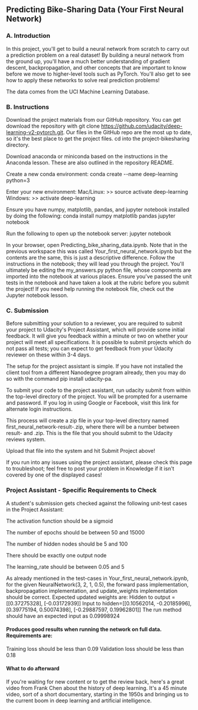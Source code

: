 ## Predicting Bike-Sharing Data (Your First Neural Network)

### A. Introduction
In this project, you'll get to build a neural network from scratch to carry out a prediction problem on a real dataset! By building a neural network from the ground up, you'll have a much better understanding of gradient descent, backpropagation, and other concepts that are important to know before we move to higher-level tools such as PyTorch. You'll also get to see how to apply these networks to solve real prediction problems!

The data comes from the UCI Machine Learning Database.

### B. Instructions
Download the project materials from our GitHub repository. You can get download the repository with git clone https://github.com/udacity/deep-learning-v2-pytorch.git. Our files in the GitHub repo are the most up to date, so it's the best place to get the project files.
cd into the project-bikesharing directory.

Download anaconda or miniconda based on the instructions in the Anaconda lesson. These are also outlined in the repository README.

Create a new conda environment:
conda create --name deep-learning python=3

Enter your new environment:
Mac/Linux: >> source activate deep-learning
Windows: >> activate deep-learning

Ensure you have numpy, matplotlib, pandas, and jupyter notebook installed by doing the following:
conda install numpy matplotlib pandas jupyter notebook

Run the following to open up the notebook server:
jupyter notebook

In your browser, open Predicting_bike_sharing_data.ipynb. Note that in the previous workspace this was called Your_first_neural_network.ipynb but the contents are the same, this is just a descriptive difference.
Follow the instructions in the notebook; they will lead you through the project. You'll ultimately be editing the my_answers.py python file, whose components are imported into the notebook at various places.
Ensure you've passed the unit tests in the notebook and have taken a look at the rubric before you submit the project!
If you need help running the notebook file, check out the Jupyter notebook lesson.

### C. Submission
Before submitting your solution to a reviewer, you are required to submit your project to Udacity's Project Assistant, which will provide some initial feedback. It will give you feedback within a minute or two on whether your project will meet all specifications. It is possible to submit projects which do not pass all tests; you can expect to get feedback from your Udacity reviewer on these within 3-4 days.

The setup for the project assistant is simple. If you have not installed the client tool from a different Nanodegree program already, then you may do so with the command pip install udacity-pa.

To submit your code to the project assistant, run udacity submit from within the top-level directory of the project. You will be prompted for a username and password. If you log in using Google or Facebook, visit this link for alternate login instructions.

This process will create a zip file in your top-level directory named first_neural_network-result-.zip, where there will be a number between result- and .zip. This is the file that you should submit to the Udacity reviews system.

Upload that file into the system and hit Submit Project above!

If you run into any issues using the project assistant, please check this page to troubleshoot; feel free to post your problem in Knowledge if it isn't covered by one of the displayed cases!

### Project Assistant - Specific Requirements to Check
A student's submission gets checked against the following unit-test cases in the Project Assistant:

The activation function should be a sigmoid

The number of epochs should be between 50 and 15000

The number of hidden nodes should be 5 and 100

There should be exactly one output node

The learning_rate should be between 0.05 and 5

As already mentioned in the test-cases in Your_first_neural_network.ipynb, for the given NeuralNetwork(3, 2, 1, 0.5), the forward pass implementation, backpropagation implementation, and update_weights implementation should be correct. Expected updated weights are:
Hidden to output = [[0.37275328], [-0.03172939]]
Input to hidden=[[0.10562014, -0.20185996], [0.39775194, 0.50074398], [-0.29887597, 0.19962801]]
The run method should have an expected input as 0.09998924

#### Produces good results when running the network on full data. Requirements are:
Training loss should be less than 0.09
Validation loss should be less than 0.18

#### What to do afterward
If you're waiting for new content or to get the review back, here's a great video from Frank Chen about the history of deep learning. It's a 45 minute video, sort of a short documentary, starting in the 1950s and bringing us to the current boom in deep learning and artificial intelligence.

